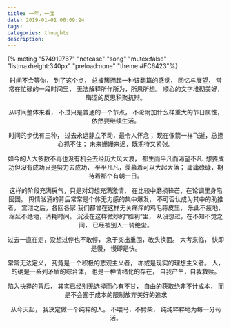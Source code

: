 ```yaml
---
title: 一年，一度
date: 2019-01-01 06:09:24
tags:
categories: thoughts
description: 
---
```


{% meting "574919767" "netease" "song" "mutex:false" "listmaxheight:340px" "preload:none" "theme:#FC6423"%}
<center>
时间不会等你，
到了这个点，
总被簇拥起一种该翻篇的感觉，
回忆与展望，
常常在忙碌的一段时间里，
无法解释所作所为，所思所想。
顺心的文字堆砌美好，
晦涩的反思积聚抗辩。

从时间整体来看，
不过只是普通的一个节点，
不论附加什么样重大的节日属性，
依然要继续生活。

时间的步伐有三种，
过去永远静立不动，最令人怀念；
现在像箭一样飞逝，总担心抓不住；
未来姗姗来迟，既期待又紧张。

如今的人大多数不再也没有机会去经历大风大浪，
都生而平凡而渴望不凡,
想要成功但没有成功只是努力去成功，
平平凡凡，羡慕着可以大起大落；
庸庸碌碌，期待着那个有朝一日。

这样的阶段充满戾气，只是对幻想充满激情，
在比较中磨损锋芒，在论调里身陷囹圄。
舆情汹涌的背后常常是个体无力感的集中爆发，
不可否认成为其中的助推者，
宣泄之后，各回各家
我们都曾在这样无关痛痒的鸡毛蒜皮里，
乐此不疲地，绵延不绝地，消耗时间。
沉浸在这样微妙的“胜利”里，
从没想过，在不知不觉之间，
已经被别人一骑绝尘。

过去一直在走，没想过停也不敢停，
急于突出重围，改头换面。
大考来临，
快即是慢，
慢即是快。

常常无法定义，
究竟是一个积极的悲观主义者，
亦或是现实的理想主义者。
人，的确是一系列矛盾的综合体，
也是一种情绪化的存在，
自我产生，自我救赎。

陷入抉择的背后，
其实已经别无选择而心有不甘，
自由的获取绝非不计成本，
而是不会囿于成本的限制放弃美好的追求

从今天起，
我决定做一个纯粹的人。
不喂马，不劈柴，
纯纯粹粹地为每一分苟活。
</center>